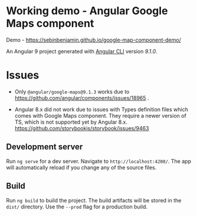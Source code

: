 # Working demo - Angular Google Maps component

Demo - https://sebinbenjamin.github.io/google-map-component-demo/

An Angular 9 project generated with [Angular CLI](https://github.com/angular/angular-cli) version *9.1.0*.

# Issues
* Only `@angular/google-maps@9.1.3` works due to https://github.com/angular/components/issues/18965 .

* Angular 8.x did not work due to issues with Types definition files which comes with Google Maps component. They require a newer version of TS, which is not supported yet by Angular 8.x. https://github.com/storybookjs/storybook/issues/9463


## Development server

Run `ng serve` for a dev server. Navigate to `http://localhost:4200/`. The app will automatically reload if you change any of the source files.

## Build

Run `ng build` to build the project. The build artifacts will be stored in the `dist/` directory. Use the `--prod` flag for a production build.
